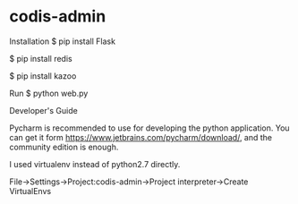 # codis-admin

Installation
$ pip install Flask

$ pip install redis

$ pip install kazoo


Run
$ python web.py

Developer's Guide

Pycharm is recommended to use for developing the python application.
You can get it form https://www.jetbrains.com/pycharm/download/, and the community edition is enough.

I used virtualenv instead of python2.7 directly.

File->Settings->Project:codis-admin->Project interpreter->Create VirtualEnvs



